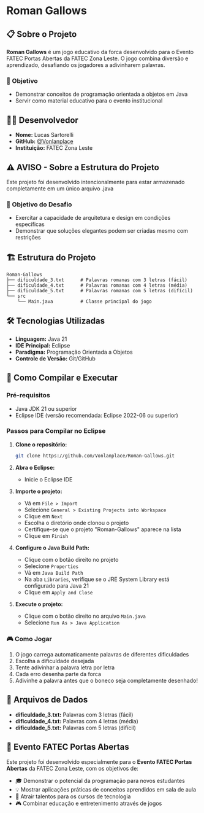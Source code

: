 # Roman Gallows

## 📋 Sobre o Projeto

**Roman Gallows** é um jogo educativo da forca desenvolvido para o Evento FATEC Portas Abertas da FATEC Zona Leste. O jogo combina diversão e aprendizado, desafiando os jogadores a adivinharem palavras.

### 🎯 Objetivo
- Demonstrar conceitos de programação orientada a objetos em Java
- Servir como material educativo para o evento institucional

## 👨‍💻 Desenvolvedor

- **Nome:** Lucas Sartorelli
- **GitHub:** [@Vonlanplace](https://github.com/Vonlanplace)
- **Instituição:** FATEC Zona Leste

## ⚠️ AVISO - Sobre a Estrutura do Projeto

Este projeto foi desenvolvido intencionalmente para estar armazenado completamente em um único arquivo .java

### 🧩 Objetivo do Desafio

- Exercitar a capacidade de arquitetura e design em condições específicas
- Demonstrar que soluções elegantes podem ser criadas mesmo com restrições

## 🏗️ Estrutura do Projeto

```
Roman-Gallows
├── dificuldade_3.txt      # Palavras romanas com 3 letras (fácil)
├── dificuldade_4.txt      # Palavras romanas com 4 letras (média)
├── dificuldade_5.txt      # Palavras romanas com 5 letras (difícil)
└── src
    └── Main.java          # Classe principal do jogo
```

## 🛠️ Tecnologias Utilizadas

- **Linguagem:** Java 21
- **IDE Principal:** Eclipse
- **Paradigma:** Programação Orientada a Objetos
- **Controle de Versão:** Git/GitHub

## 🚀 Como Compilar e Executar

### Pré-requisitos
- Java JDK 21 ou superior
- Eclipse IDE (versão recomendada: Eclipse 2022-06 ou superior)

### Passos para Compilar no Eclipse

1. **Clone o repositório:**
   ```bash
   git clone https://github.com/Vonlanplace/Roman-Gallows.git
   ```

2. **Abra o Eclipse:**
   - Inicie o Eclipse IDE

3. **Importe o projeto:**
   - Vá em `File > Import`
   - Selecione `General > Existing Projects into Workspace`
   - Clique em `Next`
   - Escolha o diretório onde clonou o projeto
   - Certifique-se que o projeto "Roman-Gallows" aparece na lista
   - Clique em `Finish`

4. **Configure o Java Build Path:**
   - Clique com o botão direito no projeto
   - Selecione `Properties`
   - Vá em `Java Build Path`
   - Na aba `Libraries`, verifique se o JRE System Library está configurado para Java 21
   - Clique em `Apply and Close`

5. **Execute o projeto:**
   - Clique com o botão direito no arquivo `Main.java`
   - Selecione `Run As > Java Application`

### 🎮 Como Jogar

1. O jogo carrega automaticamente palavras de diferentes dificuldades
2. Escolha a dificuldade desejada
3. Tente adivinhar a palavra letra por letra
4. Cada erro desenha parte da forca
5. Adivinhe a palavra antes que o boneco seja completamente desenhado!

## 📁 Arquivos de Dados

- **dificuldade_3.txt:** Palavras com 3 letras (fácil)
- **dificuldade_4.txt:** Palavras com 4 letras (média)  
- **dificuldade_5.txt:** Palavras com 5 letras (difícil)

## 🎪 Evento FATEC Portas Abertas

Este projeto foi desenvolvido especialmente para o **Evento FATEC Portas Abertas** da FATEC Zona Leste, com os objetivos de:

- 🎓 Demonstrar o potencial da programação para novos estudantes
- 💡 Mostrar aplicações práticas de conceitos aprendidos em sala de aula
- 🎯 Atrair talentos para os cursos de tecnologia
- 🎮 Combinar educação e entretenimento através de jogos
```